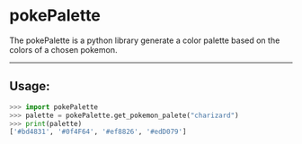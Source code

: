 # pokePalette
The pokePalette is a python library generate a color palette based on the colors of a chosen pokemon. 
____
## Usage:

```python
>>> import pokePalette
>>> palette = pokePalette.get_pokemon_palete("charizard")
>>> print(palette)
['#bd4831', '#0f4F64', '#ef8826', '#edD079']
```
